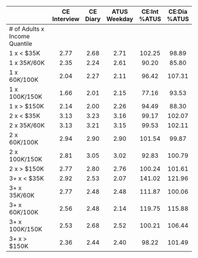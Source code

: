 
|                      | CE<br>Interview |  CE<br>Diary | ATUS<br>Weekday | CE:Int<br>%ATUS | CE:Dia<br>%ATUS |
| -------------------- | :----------: | :----------: | :----------: | :----------: | :----------: |
| # of Adults x Income Quantile |              |              |              |              |              |
| 1 x     < $35K       |         2.77 |         2.68 |         2.71 |       102.25 |        98.89 |
| 1 x  $35K/$60K       |         2.35 |         2.24 |         2.61 |        90.20 |        85.80 |
| 1 x  $60K/$100K      |         2.04 |         2.27 |         2.11 |        96.42 |       107.31 |
| 1 x $100K/$150K      |         1.66 |         2.01 |         2.15 |        77.16 |        93.53 |
| 1 x     > $150K      |         2.14 |         2.00 |         2.26 |        94.49 |        88.30 |
| 2 x     < $35K       |         3.13 |         3.23 |         3.16 |        99.17 |       102.07 |
| 2 x  $35K/$60K       |         3.13 |         3.21 |         3.15 |        99.53 |       102.11 |
| 2 x  $60K/$100K      |         2.94 |         2.90 |         2.90 |       101.54 |        99.87 |
| 2 x $100K/$150K      |         2.81 |         3.05 |         3.02 |        92.83 |       100.79 |
| 2 x     > $150K      |         2.77 |         2.80 |         2.76 |       100.24 |       101.61 |
| 3+ x     < $35K      |         2.92 |         2.53 |         2.07 |       141.02 |       121.96 |
| 3+ x  $35K/$60K      |         2.77 |         2.48 |         2.48 |       111.87 |       100.06 |
| 3+ x  $60K/$100K     |         2.56 |         2.48 |         2.14 |       119.75 |       115.88 |
| 3+ x $100K/$150K     |         2.53 |         2.68 |         2.52 |       100.21 |       106.44 |
| 3+ x     > $150K     |         2.36 |         2.44 |         2.40 |        98.22 |       101.49 |

